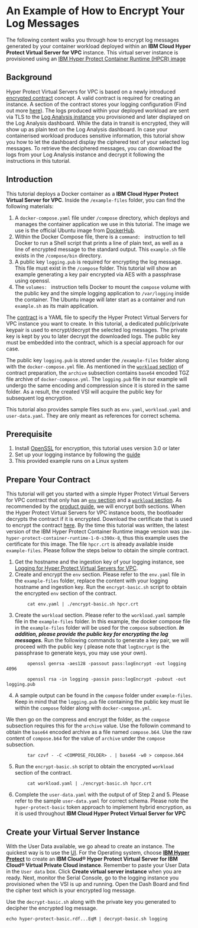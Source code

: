 # An Example of How to Encrypt Your Log Messages

The following content walks you through how to encrypt log messages generated by your container workload deployed within an **IBM Cloud Hyper Protect Virtual Server for VPC** instance. This virtual server instance is provisioned using an [IBM Hyper Protect Container Runtime (HPCR) image](https://cloud.ibm.com/docs/vpc?topic=vpc-vsabout-images#hyper-protect-runtime)


## Background

Hyper Protect Virtual Servers for VPC is based on a newly introduced [encrypted contract](https://cloud.ibm.com/docs/vpc?topic=vpc-about-contract_se) concept. A valid contract is required for creating an instance. A section of the contract stores your logging configuration (Find out more [here](https://cloud.ibm.com/docs/vpc?topic=vpc-logging-for-hyper-protect-virtual-servers-for-vpc)). The logs produced within your deployed workload are sent via TLS to the [Log Analysis instance](https://cloud.ibm.com/docs/vpc?topic=vpc-logging-for-hyper-protect-virtual-servers-for-vpc) you provisioned and later displayed on the Log Analysis dashboard.
While the data in transit is encrypted, they will show up as plain text on the Log Analysis dashboard. In case your containerised workload produces sensitive information, this tutorial show you how to let the dashboard display the ciphered text of your selected log messages. To retrieve the deciphered messages, you can download the logs from your Log Analysis instance and decrypt it following the instructions in this tutorial.


## Introduction

This tutorial deploys a Docker container as a **IBM Cloud Hyper Protect Virtual Server for VPC**. Inside the `/example-files` folder, you can find the following materials:
1. A `docker-compose.yaml` file under `/compose` directory, which deploys and manages the container application we use in this tutorial. The image we use is the official Ubuntu image from [DockerHub](https://hub.docker.com/_/ubuntu).
2. Within the Docker Compose file, there is a `command: ` instruction to tell Docker to run a Shell script that prints a line of plain text, as well as a line of encrypted message to the standard output. This `example.sh` file exists in the `/compose/bin` directory.
3. A public key `logging.pub` is required for encrypting the log message. This file must exist in the `/compose` folder. This tutorial will show an example generating a key pair encrypted via AES with a passphrase using openssl.
4. The `volumes: ` instruction tells Docker to mount the `compose` volume with the public key and the simple logging application to `/var/logging` inside the container. The Ubuntu image will later start as a container and run `example.sh` as its main application.

The [contract](https://cloud.ibm.com/docs/vpc?topic=vpc-about-contract_se) is a YAML file to specify the Hyper Protect Virtual Servers for VPC instance you want to create. In this tutorial, a dedicated public/private keypair is used to encrypt/decrypt the selected log messages. The private key is kept by you to later decrypt the downloaded logs. The public key must be embedded into the contract, which is a special approach for our case.

The public key `logging.pub` is stored under the `/example-files` folder along with the `docker-compose.yml` file. As mentioned in the [`workload` section](https://cloud.ibm.com/docs/vpc?topic=vpc-about-contract_se#hpcr_contract_workload) of contract preparation, the `archive` subsection contains `base64` encoded TGZ file archive of `docker-compose.yml`. The `logging.pub` file in our example will undergo the same encoding and compression since it is stored in the same folder. As a result, the created VSI will acquire the public key for subsequent log encryption.

This tutorial also provides sample files such as `env.yaml`, `workload.yaml` and `user-data.yaml`. They are only meant as references for correct schema.


## Prerequisite

1. Install [OpenSSL](https://www.openssl.org/) for encryption, this tutorial uses version 3.0 or later
2. Set up your logging instance by following the [guide](https://cloud.ibm.com/docs/vpc?topic=vpc-logging-for-hyper-protect-virtual-servers-for-vpc)
3. This provided example runs on a Linux system


## Prepare Your Contract

This tutorial will get you started with a simple Hyper Protect Virtual Servers for VPC contract that only has an [`env` section](https://cloud.ibm.com/docs/vpc?topic=vpc-about-contract_se#hpcr_contract_env) and a [`workload` section](https://cloud.ibm.com/docs/vpc?topic=vpc-about-contract_se#hpcr_contract_workload).
As recommended by the [product guide](https://cloud.ibm.com/docs/vpc?topic=vpc-about-contract_se#hpcr_contract_encrypt), we will encrypt both sections. When the Hyper Protect Virtual Servers for VPC instance boots, the bootloader decrypts the contract if it is encrypted. Download the certificate that is used to encrypt the contract [here](https://cloud.ibm.com/media/docs/downloads/hyper-protect-container-runtime/ibm-hyper-protect-container-runtime-1-0-s390x-8-encrypt.crt). By the time this tutorial was written, the latest version of the IBM Hyper Protect Container Runtime image version was `ibm-hyper-protect-container-runtime-1-0-s390x-8`, thus this example uses the certificate for this image. The file `hpcr.crt` is already available inside `example-files`. Please follow the steps below to obtain the simple contract.
1. Get the hostname and the ingestion key of your logging instance, see [Logging for Hyper Protect Virtual Servers for VPC](https://cloud.ibm.com/docs/vpc?topic=vpc-logging-for-hyper-protect-virtual-servers-for-vpc).
2. Create and encrypt the `env` section. Please refer to the `env.yaml` file in the `example-files` folder, replace the content with your logging hostname and ingestion key. Run the `encrypt-basic.sh` script to obtain the encrypted `env` section of the contract.
```
        cat env.yaml | ./encrypt-basic.sh hpcr.crt
```
3. Create the `workload` section. Please refer to the `workload.yaml` sample file in the `example-files` folder. In this example, the docker compose file in the `example-files` folder will be used for the `compose` subsection.
***In addition, please provide the public key for encrypting the log messages.***
Run the following commands to generate a key pair, we will proceed with the public key ( please note that `logEncrypt` is the passphrase to generate keys, you may use your own).
```
        openssl genrsa -aes128 -passout pass:logEncrypt -out logging 4096
```
```
        openssl rsa -in logging -passin pass:logEncrypt -pubout -out logging.pub
```
4. A sample output can be found in the `compose` folder under `example-files`. Keep in mind that the `logging.pub` file containing the public key must lie within the `compose` folder along with `docker-compose.yml`.

We then go on the compress and encrypt the folder, as the `compose` subsection requires this for the `archive` value. Use the followin command to obtain the `base64` encoded archive as a file named `compose.b64`. Use the raw content of `compose.b64` for the value of `archive` under the `compose` subsection.
```
        tar czvf - -C <COMPOSE_FOLDER> . | base64 -w0 > compose.b64
```
5. Run the `encrypt-basic.sh` script to obtain the encrypted `workload` section of the contract.
```
        cat workload.yaml | ./encrypt-basic.sh hpcr.crt
```
6. Complete the `user-data.yaml` with the output of of Step 2 and 5. Please refer to the sample `user-data.yaml` for correct schema. Please note the `hyper-protect-basic` token approach to implement hybrid encryption, as it is used throughout **IBM Cloud Hyper Protect Virtual Server for VPC**


## Create your Virtual Server Instance

With the User Data available, we go ahead to create an instance. The quickest way is to use the [UI](https://cloud.ibm.com/docs/vpc?topic=vpc-creating-virtual-servers&interface=ui). For the Operating system, choose [**IBM Hyper Protect**](https://cloud.ibm.com/docs/vpc?topic=vpc-vsabout-images#hyper-protect-runtime) to create an **IBM Cloud® Hyper Protect Virtual Server for IBM Cloud® Virtual Private Cloud instance**. Remember to paste your User Data in the `User data` box. Click **Create virtual server instance** when you are ready. Next, monitor the Serial Console, go to the logging instance you provisioned when the VSI is up and running. Open the Dash Board and find the cipher text which is your encrypted log message.

Use the `decrypt-basic.sh` along with the private key you generated to decipher the encrypted log message.
```
echo hyper-protect-basic.rdf...EqM | decrypt-basic.sh logging
```
